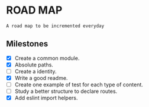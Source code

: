 # ROAD MAP

`A road map to be incremented everyday`

## Milestones

- [x] Create a common module.
- [x] Absolute paths.
- [ ] Create a identity.
- [x] Write a good readme.
- [ ] Create one example of test for each type of content.
- [ ] Study a better structure to declare routes.
- [x] Add eslint import helpers.

